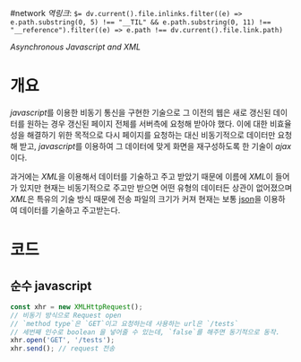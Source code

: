 #network
*역링크*: `$= dv.current().file.inlinks.filter((e) => e.path.substring(0, 5) !== "__TIL" && e.path.substring(0, 11) !== "__reference").filter((e) => e.path !== dv.current().file.link.path)`

*Asynchronous Javascript and XML*

# 개요
*javascript*를 이용한 비동기 통신을 구현한 기술으로 그 이전의 웹은 새로 갱신된 데이터를 원하는 경우 갱신된 페이지 전체를 서버측에 요청해 받아야 했다. 이에 대한 비효율성을 해결하기 위한 목적으로 다시 페이지를 요청하는 대신 비동기적으로 데이터만 요청해 받고, *javascript*를 이용하여 그 데이터에 맞게 화면을 재구성하도록 한 기술이 *ajax*이다.

과거에는 *XML*을 이용해서 데이터를 기술하고 주고 받았기 때문에 이름에 *XML*이 들어가 있지만 현재는 비동기적으로 주고만 받으면 어떤 유형의 데이터든 상관이 없어졌으며 *XML*은 특유의 기술 방식 때문에 전송 파일의 크기가 커져 현재는 보통 [json](../basic/json.md)을 이용하여 데이터를 기술하고 주고받는다.

# 코드
## 순수 javascript
```js
const xhr = new XMLHttpRequest();
// 비동기 방식으로 Request open
// `method type`은 `GET`이고 요청하는데 사용하는 url은 `/tests`
// 세번째 인수로 boolean 을 넣어줄 수 있는데, `false`를 해주면 동기적으로 동작.
xhr.open('GET', '/tests');
xhr.send(); // request 전송
```